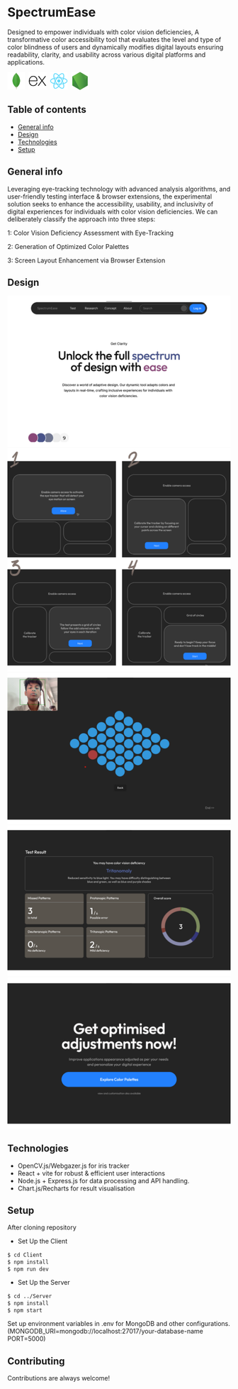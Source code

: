 
# SpectrumEase

Designed to empower individuals with color vision deficiencies, A transformative color accessibility tool that evaluates the level and type of color blindness of users and dynamically modifies digital layouts ensuring readability, clarity, and usability across various digital platforms and applications.


<img src="https://github.com/devicons/devicon/blob/master/icons/mongodb/mongodb-original.svg" title="MongoDB" alt="MongoDB" width="40" height="40"/>&nbsp;
<img src="https://github.com/devicons/devicon/blob/master/icons/express/express-original.svg"  title="Express" alt="Express" width="40" height="40"/>&nbsp;
<img src="https://github.com/devicons/devicon/blob/master/icons/react/react-original.svg" title="React" alt="React" width="40" height="40"/>&nbsp;
<img src="https://github.com/devicons/devicon/blob/master/icons/nodejs/nodejs-original.svg" title="Node" alt="Node" width="40" height="40"/>&nbsp;

## Table of contents
- [General info](#general-info)
- [Design](#design)
- [Technologies](#technologies)
- [Setup](#setup)

## General info
Leveraging eye-tracking technology with advanced analysis algorithms, and user-friendly testing interface & browser extensions, the experimental solution seeks to enhance the accessibility, usability, and inclusivity of digital experiences for individuals with color vision deficiencies. We can deliberately classify the approach into three steps:
<br>

1: Color Vision Deficiency Assessment with Eye-Tracking<br>

2: Generation of Optimized Color Palettes<br>

3: Screen Layout Enhancement via Browser Extension

## Design
![image](./Client/src/assets/home-page.png)
![image](./Client/src/assets/instructions.png)
![image](./Client/src/assets/eye-tracker.png)
![image](./Client/src/assets/results.png)
![image](./Client/src/assets/color-palette.png)

## Technologies
- OpenCV.js/Webgazer.js for iris tracker
- React + vite for robust & efficient user interactions
- Node.js + Express.js for data processing and API handling.
- Chart.js/Recharts for result visualisation

## Setup
After cloning repository
- Set Up the Client
```
$ cd Client
$ npm install
$ npm run dev
```
- Set Up the Server
```
$ cd ../Server
$ npm install
$ npm start

```
Set up environment variables in .env for MongoDB and other configurations.
(MONGODB_URI=mongodb://localhost:27017/your-database-name
PORT=5000)




## Contributing

Contributions are always welcome!


